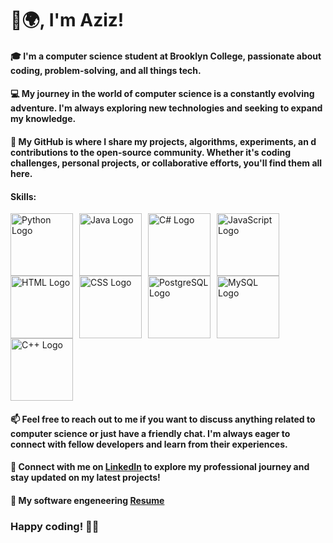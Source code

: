 # 👋🌍,  I'm Aziz!   
      
#### 🎓 I'm a computer science student at Brooklyn College, passionate about coding, problem-solving, and all things tech. 

#### 💻 My journey in the world of computer science is a constantly evolving adventure. I'm always exploring new technologies and seeking to expand my knowledge.
  
#### 🌟 My GitHub is where I share my projects, algorithms, experiments, an d contributions to the open-source community. Whether it's coding challenges, personal projects, or collaborative efforts, you'll find them all here.

#### Skills:
<div style="display: flex; flex-wrap: wrap;">
    <img src="https://github.com/bablubambal/All_logo_and_pictures/blob/main/programming%20languages/python.svg" alt="Python Logo" width="100" height="100" style="margin-right: 10px;">
    <img src="https://github.com/bablubambal/All_logo_and_pictures/blob/main/programming%20languages/java.svg" alt="Java Logo" width="100" height="100" style="margin-right: 10px;">
    <img src="https://github.com/bablubambal/All_logo_and_pictures/blob/main/programming%20languages/c%23.svg" alt="C# Logo" width="100" height="100" style="margin-right: 10px;">
    <img src="https://github.com/bablubambal/All_logo_and_pictures/blob/main/programming%20languages/javascript.svg" alt="JavaScript Logo" width="100" height="100" style="margin-right: 10px;">
    <img src="https://github.com/bablubambal/All_logo_and_pictures/blob/main/others/html.svg" alt="HTML Logo" width="100" height="100" style="margin-right: 10px;">
    <img src="https://github.com/bablubambal/All_logo_and_pictures/blob/main/others/css.svg" alt="CSS Logo" width="100" height="100" style="margin-right: 10px;">
    <img src="https://github.com/bablubambal/All_logo_and_pictures/blob/main/databases/postgresql.svg" alt="PostgreSQL Logo" width="100" height="100" style="margin-right: 10px;">
    <img src="https://github.com/bablubambal/All_logo_and_pictures/blob/main/databases/mysql.svg" alt="MySQL Logo" width="100" height="100" style="margin-right: 10px;">
    <img src="https://github.com/bablubambal/All_logo_and_pictures/blob/main/programming%20languages/c%2B%2B.svg" alt="C++ Logo" width="100" height="100" style="margin-right: 10px;">
<!--     <img src="https://upload.wikimedia.org/wikipedia/commons/1/1b/R_logo.svg" alt="R Logo" width="100" height="100" style="margin-right: 10px;">
    <img src="https://github.com/bablubambal/All_logo_and_pictures/blob/main/programming%20languages/bash.svg" alt="Bash Logo" width="100" height="100" style="margin-right: 10px;">
    <img src="https://1000logos.net/wp-content/uploads/2021/04/MATLAB-logo.png" alt="MATLAB Logo" width="100" height="100" style="margin-right: 10px;"> -->
</div>


#### 📫 Feel free to reach out to me if you want to discuss anything related to computer science or just have a friendly chat. I'm always eager to connect with fellow developers and learn from their experiences.

#### 🔗 Connect with me on [LinkedIn](https://www.linkedin.com/in/aziz-abdusamiev/) to explore my professional journey and stay updated on my latest projects!
#### 📝 My software engeneering [Resume](https://github.com/a-ziz-7/resume/blob/main/Aziz_Abdusamiev_Resume.pdf)
### Happy coding! 👨‍💻
